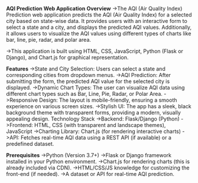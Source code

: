 **AQI Prediction Web Application**
**Overview**
->The AQI (Air Quality Index) Prediction web application predicts the AQI (Air Quality Index) for a selected city based on state-wise data. It provides    users with an interactive form to select a state and a city, and displays the predicted AQI values. Additionally, it allows users to visualize the AQI   values using different types of charts like bar, line, pie, radar, and polar area.

->This application is built using HTML, CSS, JavaScript, Python (Flask or Django), and Chart.js for graphical representation.

**Features**
->State and City Selection: Users can select a state and corresponding cities from dropdown menus.
->AQI Prediction: After submitting the form, the predicted AQI value for the selected city is displayed.
->Dynamic Chart Types: The user can visualize AQI data using different chart types such as Bar, Line, Pie, Radar, or Polar Area.
->Responsive Design: The layout is mobile-friendly, ensuring a smooth experience on various screen sizes.
->Stylish UI: The app has a sleek, black background theme with transparent forms, providing a modern, visually appealing design.
  Technology Stack
->Backend: Flask/Django (Python)
->Frontend: HTML, CSS (with transparent and landscape themes), JavaScript
->Charting Library: Chart.js (for rendering interactive charts)
->API: Fetches real-time AQI data using a REST API (if available) or a predefined dataset.

**Prerequisites**
->Python (Version 3.7+)
->Flask or Django framework installed in your Python environment.
->Chart.js for rendering charts (this is already included via CDN).
->HTML/CSS/JS knowledge for customizing the front-end (if needed).
->A dataset or API for real-time AQI prediction.
